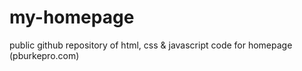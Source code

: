# my-homepage
public github repository of html, css &amp; javascript code for homepage (pburkepro.com)
